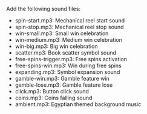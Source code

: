 Add the following sound files:
- spin-start.mp3: Mechanical reel start sound
- spin-stop.mp3: Mechanical reel stop sound
- win-small.mp3: Small win celebration
- win-medium.mp3: Medium win celebration
- win-big.mp3: Big win celebration
- scatter.mp3: Book scatter symbol sound
- free-spins-trigger.mp3: Free spins activation
- free-spins-win.mp3: Win during free spins
- expanding.mp3: Symbol expansion sound
- gamble-win.mp3: Gamble feature win
- gamble-lose.mp3: Gamble feature lose
- click.mp3: Button click sound
- coins.mp3: Coins falling sound
- ambient.mp3: Egyptian themed background music
